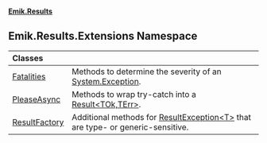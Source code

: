 #### [Emik.Results](index.md 'index')

## Emik.Results.Extensions Namespace

| Classes | |
| :--- | :--- |
| [Fatalities](Fatalities.md 'Emik.Results.Extensions.Fatalities') | Methods to determine the severity of an [System.Exception](https://docs.microsoft.com/en-us/dotnet/api/System.Exception 'System.Exception'). |
| [PleaseAsync](PleaseAsync.md 'Emik.Results.Extensions.PleaseAsync') | Methods to wrap try-catch into a [Result&lt;TOk,TErr&gt;](Result_TOk,TErr_.md 'Emik.Results.Result<TOk,TErr>'). |
| [ResultFactory](ResultFactory.md 'Emik.Results.Extensions.ResultFactory') | Additional methods for [ResultException&lt;T&gt;](ResultException_T_.md 'Emik.Results.ResultException<T>') that are type- or generic-sensitive. |
